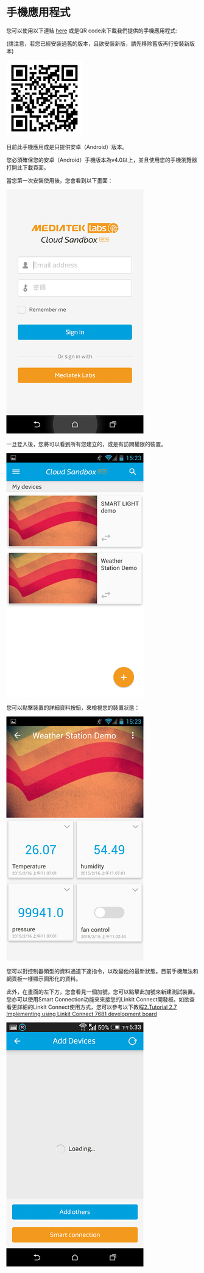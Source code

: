 # 手機應用程式


您可以使用以下連結 [here](http://mcs.mediatek.com/iot/mobile/android) 或是QR code來下載我們提供的手機應用程式:

(請注意，若您已經安裝過舊的版本，且欲安裝新版，請先移除舊版再行安裝新版本)

![](../images/mobileapp_android.png)

目前此手機應用成是只提供安卓（Android）版本。

您必須確保您的安卓（Android）手機版本為v4.0以上，並且使用您的手機瀏覽器打開此下載頁面。

當您第一次安裝使用後，您會看到以下畫面：

![](../images/Mobile/01.png)

一旦登入後，您將可以看到所有您建立的，或是有訪問權限的裝置。

![](../images/3.png)

您可以點擊裝置的詳細資料按鈕，來檢視您的裝置狀態：

![](../images/4.png)

您可以對控制器類型的資料通道下達指令，以改變他的最新狀態。目前手機無法和網頁板一樣顯示圖形化的資料。

此外，在畫面的左下方，您會看見一個加號，您可以點擊此加號來新建測試裝置。您亦可以使用Smart Connection功能來來接您的LinkIt Connect開發板。如欲查看更詳細的LinkIt Connect使用方式，您可以參考以下教程[2.Tutorial 2.7 Implementing using Linkit Connect 7681 development board](https://mcs.mediatek.com/v2console/supports/implementing_using_mt7681_development_board)


![](../images/Mobile/04.png)


